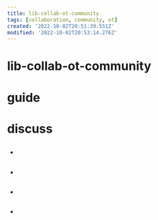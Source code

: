 ```yaml
---
title: lib-collab-ot-community
tags: [collaboration, community, ot]
created: '2022-10-02T20:51:39.551Z'
modified: '2022-10-02T20:53:14.276Z'
---
```


# lib-collab-ot-community


# guide

 

# discuss
- ## 

- ## 

- ## 

- ## 

